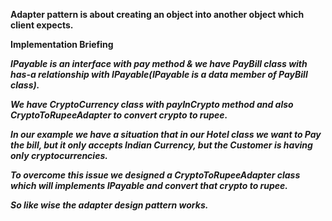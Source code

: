 **Adapter pattern is about creating an object into another object which client expects.**

**Implementation Briefing**

**_IPayable is an interface with pay method & we have PayBill class with has-a relationship with IPayable(IPayable is a data member
of PayBill class)._**

**_We have CryptoCurrency class with payInCrypto method and also CryptoToRupeeAdapter to convert crypto to rupee._**

**_In our example we have a situation that in our Hotel class we want to Pay the bill, but it only accepts 
Indian Currency, but the Customer is having only cryptocurrencies._**

**_To overcome this issue we designed a CryptoToRupeeAdapter class which will implements IPayable 
and convert that crypto to rupee._**

**_So like wise the adapter design pattern works._**